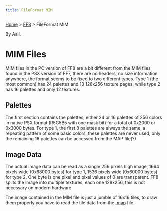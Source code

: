 ```yaml
---
title: FileFormat MIM
---
```


[Home](/ff7-flat-wiki/Main%20Page.md) > [FF8](/ff7-flat-wiki/FF8.md) > FileFormat MIM

By Aali.

# MIM Files

MIM files in the PC version of FF8 are a bit different from the MIM
files found in the PSX version of FF7, there are no headers, no size
information anywhere, the format seems to be fixed to two different
types. Type 1 (the most common) has 24 palettes and 13 128x256 texture
pages, while type 2 has 16 palettes and only 12 textures.

## Palettes

The first section contains the palettes, either 24 or 16 palettes of 256
colors in native PSX format (R5G5B5 with one mask bit) for a total of
0x2000 or 0x3000 bytes. For type 1, the first 8 palettes are always the
same, a repeating pattern of some basic colors, these palettes are never
used, only the remaining 16 palettes can be accessed from the MAP
file(?)

## Image Data

The actual image data can be read as a single 256 pixels high image,
1664 pixels wide (0x68000 bytes) for type 1, 1536 pixels wide (0x60000
bytes) for type 2. One byte is one pixel and pixel values of 0 are
transparent. FF8 splits the image into multiple textures, each one
128x256, this is not necessary on modern hardware.

The image contained in the MIM file is just a jumble of 16x16 tiles, to
draw them properly you have to read the tile data from the [.map][]
file.

  [.map]: /ff7-flat-wiki/FF8/FileFormat%20MAP.md "wikilink"
